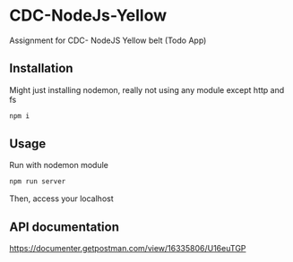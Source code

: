# CDC-NodeJs-Yellow

Assignment for CDC- NodeJS Yellow belt (Todo App)

## Installation
Might just installing nodemon, really not using any module except http and fs
```bash
npm i
```

## Usage
Run with nodemon module
```bash
npm run server
```

Then, access your localhost

## API documentation
https://documenter.getpostman.com/view/16335806/U16euTGP
